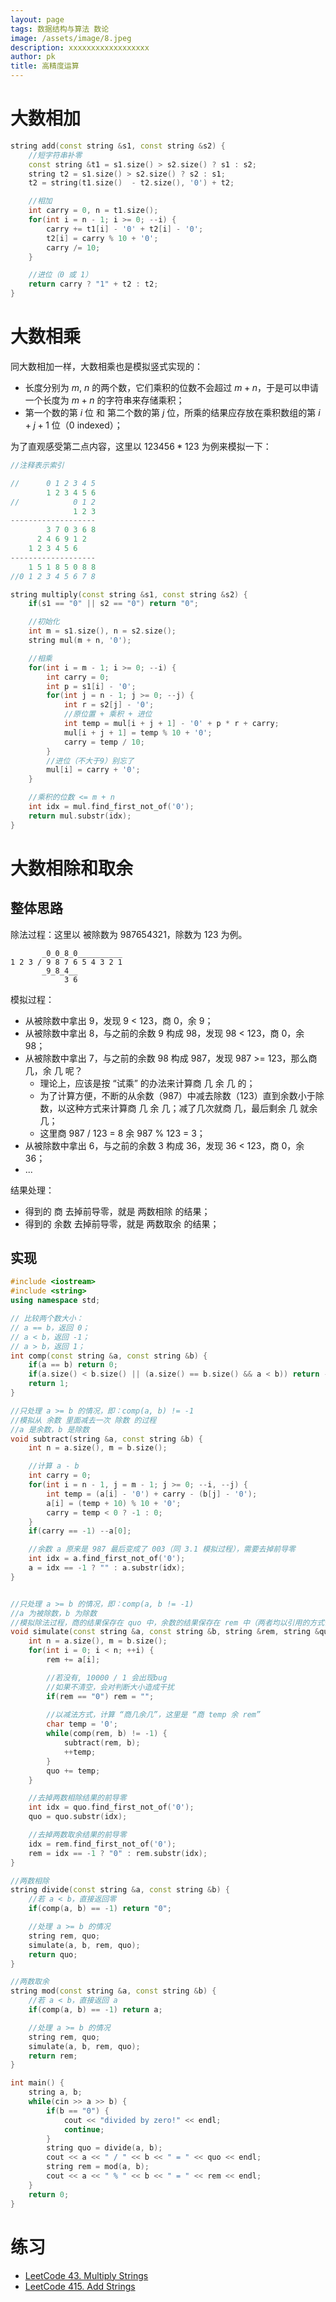 ```yaml
---
layout: page
tags: 数据结构与算法 数论
image: /assets/image/8.jpeg
description: xxxxxxxxxxxxxxxxxx
author: pk
title: 高精度运算
---
```


# 大数相加

```cpp
string add(const string &s1, const string &s2) {
    //短字符串补零
    const string &t1 = s1.size() > s2.size() ? s1 : s2;
    string t2 = s1.size() > s2.size() ? s2 : s1;
    t2 = string(t1.size()  - t2.size(), '0') + t2;

    //相加
    int carry = 0, n = t1.size();
    for(int i = n - 1; i >= 0; --i) {
        carry += t1[i] - '0' + t2[i] - '0';
        t2[i] = carry % 10 + '0';
        carry /= 10;
    }

    //进位（0 或 1）
    return carry ? "1" + t2 : t2;
}
```



# 大数相乘

同大数相加一样，大数相乘也是模拟竖式实现的：
- 长度分别为 $m$, $n$ 的两个数，它们乘积的位数不会超过 $m + n$，于是可以申请一个长度为 $m + n$ 的字符串来存储乘积；
- 第一个数的第 $i$ 位 和 第二个数的第 $j$ 位，所乘的结果应存放在乘积数组的第 $i + j + 1$ 位（0 indexed）；

为了直观感受第二点内容，这里以 $123456 * 123$ 为例来模拟一下：
```c
//注释表示索引

//      0 1 2 3 4 5
        1 2 3 4 5 6
//            0 1 2
              1 2 3
-------------------
        3 7 0 3 6 8
      2 4 6 9 1 2
    1 2 3 4 5 6
-------------------
    1 5 1 8 5 0 8 8
//0 1 2 3 4 5 6 7 8
```

```cpp
string multiply(const string &s1, const string &s2) {
    if(s1 == "0" || s2 == "0") return "0";

    //初始化
    int m = s1.size(), n = s2.size();
    string mul(m + n, '0');

    //相乘
    for(int i = m - 1; i >= 0; --i) {
        int carry = 0;
        int p = s1[i] - '0';
        for(int j = n - 1; j >= 0; --j) {
            int r = s2[j] - '0';
            //原位置 + 乘积 + 进位
            int temp = mul[i + j + 1] - '0' + p * r + carry;
            mul[i + j + 1] = temp % 10 + '0';
            carry = temp / 10;
        }
        //进位（不大于9）别忘了
        mul[i] = carry + '0';
    }

    //乘积的位数 <= m + n
    int idx = mul.find_first_not_of('0');
    return mul.substr(idx);
}
```



# 大数相除和取余



## 整体思路

除法过程：这里以 被除数为 987654321，除数为 123 为例。
```
       _0_0_8_0__________
1 2 3 / 9 8 7 6 5 4 3 2 1
       _9_8_4__
            3 6    
```
模拟过程：
- 从被除数中拿出 9，发现 9 < 123，商 0，余 9；
- 从被除数中拿出 8，与之前的余数 9 构成 98，发现 98 < 123，商 0，余 98；
- 从被除数中拿出 7，与之前的余数 98 构成 987，发现 987 >= 123，那么商 几，余 几 呢？
  - 理论上，应该是按 “试乘” 的办法来计算商 几 余 几 的；
  - 为了计算方便，不断的从余数（987）中减去除数（123）直到余数小于除数，以这种方式来计算商 几 余 几；减了几次就商 几，最后剩余 几 就余 几；
  - 这里商 987 / 123 = 8 余 987 % 123 = 3；
- 从被除数中拿出 6，与之前的余数 3 构成 36，发现 36 < 123，商 0，余 36；
- ...

结果处理：
- 得到的 商 去掉前导零，就是 两数相除 的结果；
- 得到的 余数 去掉前导零，就是 两数取余 的结果；



## 实现

```cpp
#include <iostream>
#include <string>
using namespace std;

// 比较两个数大小：
// a == b，返回 0；
// a < b，返回 -1； 
// a > b，返回 1；
int comp(const string &a, const string &b) {
    if(a == b) return 0;
    if(a.size() < b.size() || (a.size() == b.size() && a < b)) return -1;
    return 1;
}

//只处理 a >= b 的情况，即：comp(a, b) != -1
//模拟从 余数 里面减去一次 除数 的过程
//a 是余数，b 是除数
void subtract(string &a, const string &b) {
    int n = a.size(), m = b.size();

    //计算 a - b
    int carry = 0;
    for(int i = n - 1, j = m - 1; j >= 0; --i, --j) {
        int temp = (a[i] - '0') + carry - (b[j] - '0');
        a[i] = (temp + 10) % 10 + '0';
        carry = temp < 0 ? -1 : 0;
    }
    if(carry == -1) --a[0];

    //余数 a 原来是 987 最后变成了 003（同 3.1 模拟过程），需要去掉前导零
    int idx = a.find_first_not_of('0');
    a = idx == -1 ? "" : a.substr(idx);
}


//只处理 a >= b 的情况，即：comp(a, b != -1)
//a 为被除数，b 为除数
//模拟除法过程，商的结果保存在 quo 中，余数的结果保存在 rem 中（两者均以引用的方式传出）
void simulate(const string &a, const string &b, string &rem, string &quo) {
    int n = a.size(), m = b.size();
    for(int i = 0; i < n; ++i) {
        rem += a[i];

        //若没有, 10000 / 1 会出现bug
        //如果不清空，会对判断大小造成干扰
        if(rem == "0") rem = "";
        
        //以减法方式，计算 “商几余几”，这里是 “商 temp 余 rem”
        char temp = '0';
        while(comp(rem, b) != -1) {
            subtract(rem, b);
            ++temp;
        }
        quo += temp;
    }

    //去掉两数相除结果的前导零
    int idx = quo.find_first_not_of('0');
    quo = quo.substr(idx);

    //去掉两数取余结果的前导零
    idx = rem.find_first_not_of('0');
    rem = idx == -1 ? "0" : rem.substr(idx);
}

//两数相除
string divide(const string &a, const string &b) {
    //若 a < b，直接返回零
    if(comp(a, b) == -1) return "0";

    //处理 a >= b 的情况
    string rem, quo;
    simulate(a, b, rem, quo);
    return quo;
}

//两数取余
string mod(const string &a, const string &b) {
    //若 a < b，直接返回 a
    if(comp(a, b) == -1) return a;

    //处理 a >= b 的情况
    string rem, quo;
    simulate(a, b, rem, quo);
    return rem;
}

int main() {
    string a, b;
    while(cin >> a >> b) {
        if(b == "0") {
            cout << "divided by zero!" << endl;
            continue;
        }
        string quo = divide(a, b);
        cout << a << " / " << b << " = " << quo << endl;
        string rem = mod(a, b);
        cout << a << " % " << b << " = " << rem << endl;
    }
    return 0;
}
```

# 练习

- [LeetCode 43. Multiply Strings](https://leetcode.com/problems/multiply-strings/)
- [LeetCode 415. Add Strings](https://leetcode.com/problems/add-strings/)